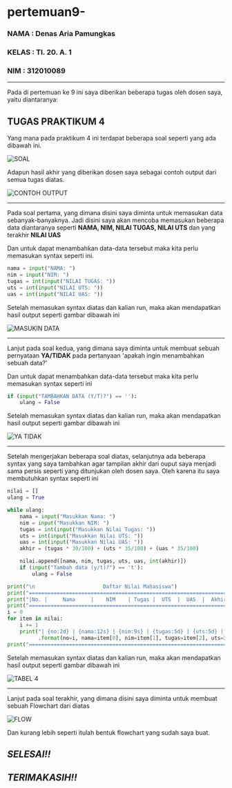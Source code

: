 # pertemuan9-
### NAMA  : Denas Aria Pamungkas
### KELAS : TI. 20. A. 1
### NIM   : 312010089
_____________________________________________________________________________________________________________________
Pada di pertemuan ke 9 ini saya diberikan beberapa tugas oleh dosen saya, yaitu diantaranya:
## TUGAS PRAKTIKUM 4
Yang mana pada praktikum 4 ini terdapat beberapa soal seperti yang ada dibawah ini.

![SOAL](https://user-images.githubusercontent.com/72906579/100109596-9554b880-2e9e-11eb-87ef-13cdf5daede4.png)

Adapun hasil akhir yang diberikan dosen saya sebagai contoh output dari semua tugas diatas.

![CONTOH OUTPUT](https://user-images.githubusercontent.com/72906579/100117156-1912a300-2ea7-11eb-975f-860fa89d783d.png)
_________________________________________________________________________________________________
Pada soal pertama, yang dimana disini saya diminta untuk memasukan data sebanyak-banyaknya. Jadi disini saya akan mencoba memasukan beberapa data diantaranya seperti **NAMA, NIM, NILAI TUGAS, NILAI UTS** dan yang terakhir **NILAI UAS**

Dan untuk dapat menambahkan data-data tersebut maka kita perlu memasukan syntax seperti ini.
```python
nama = input("NAMA: ")
nim = input("NIM: ")
tugas = int(input("NILAI TUGAS: "))
uts = int(input("NILAI UTS: "))
uas = int(input("NILAI UAS: "))
```
Setelah memasukan syntax diatas dan kalian run, maka akan mendapatkan hasil output seperti gambar dibawah ini

![MASUKIN DATA](https://user-images.githubusercontent.com/72906579/100113608-157d1d00-2ea3-11eb-865b-93cf364315e6.png)
______________________________________________________________________________________________________________________________________
Lanjut pada soal kedua, yang dimana saya diminta untuk membuat sebuah pernyataan **YA/TIDAK** pada pertanyaan 'apakah ingin menambahkan sebuah data?'

Dan untuk dapat menambahkan data-data tersebut maka kita perlu memasukan syntax seperti ini
```python
if (input("TAMBAHKAN DATA (Y/T)?") == ''):
    ulang = False
```
Setelah memasukan syntax diatas dan kalian run, maka akan mendapatkan hasil output seperti gambar dibawah ini

![YA TIDAK](https://user-images.githubusercontent.com/72906579/100116086-e9af6680-2ea5-11eb-8722-e735c46ef71f.png)

________________________________________________________________________________________________________________________________________

Setelah mengerjakan beberapa soal diatas, selanjutnya ada beberapa syntax yang saya tambahkan agar tampilan akhir dari ouput saya menjadi sama persis seperti yang ditunjukan oleh dosen saya. Oleh karena itu saya membutuhkan syntax seperti ini
```python
nilai = []
ulang = True

while ulang:
    nama = input("Masukkan Nama: ")
    nim = input("Masukkan NIM: ")
    tugas = int(input("Masukkan Nilai Tugas: "))
    uts = int(input("Masukkan Nilai UTS: "))
    uas = int(input("Masukkan Nilai UAS: "))
    akhir = (tugas * 30/100) + (uts * 35/100) + (uas * 35/100)

    nilai.append([nama, nim, tugas, uts, uas, int(akhir)])
    if (input("Tambah data (y/t)?") == 't'):
        ulang = False

print("\n                      Daftar Nilai Mahasiswa")
print("==================================================================")
print("|No. |     Nama     |    NIM    | Tugas |  UTS  |  UAS  |  Akhir |")
print("==================================================================")
i = 0
for item in nilai:
    i += 1
    print("| {no:2d} | {nama:12s} | {nim:9s} | {tugas:5d} | {uts:5d} | {uas:5d} | {akhir:6.2f} |"
          .format(no=i, nama=item[0], nim=item[1], tugas=item[2], uts=item[3], uas=item[4], akhir=item[5]))
print("==================================================================")
```
Setelah memasukan syntax diatas dan kalian run, maka akan mendapatkan hasil output seperti gambar dibawah ini

![TABEL 4](https://user-images.githubusercontent.com/72906579/100140013-ee364800-2ec2-11eb-97c8-97575e89fdd5.jpeg)

____________________________________________________________________________________________________________________________________________
Lanjut pada soal terakhir, yang dimana disini saya diminta untuk membuat sebuah Flowchart dari diatas

![FLOW](https://user-images.githubusercontent.com/72906579/100180603-15b10300-2f0b-11eb-9792-99324e3c9be6.png)

Dan kurang lebih seperti itulah bentuk flowchart yang sudah saya buat.

## *****************SELESAI!!***************** ##
## ***************TERIMAKASIH!!*************** ##